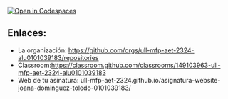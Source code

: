 [![Open in Codespaces](https://classroom.github.com/assets/launch-codespace-7f7980b617ed060a017424585567c406b6ee15c891e84e1186181d67ecf80aa0.svg)](https://classroom.github.com/open-in-codespaces?assignment_repo_id=12887460)


## Enlaces: 

* La organización: https://github.com/orgs/ull-mfp-aet-2324-alu0101039183/repositories
* Classroom:https://classroom.github.com/classrooms/149103963-ull-mfp-aet-2324-alu0101039183
* Web de tu asinatura: ull-mfp-aet-2324.github.io/asignatura-website-joana-dominguez-toledo-0101039183/

